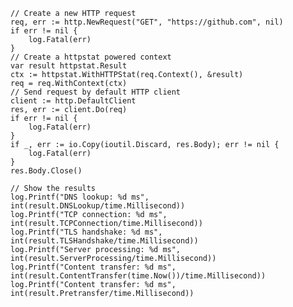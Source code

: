 	// Create a new HTTP request
	req, err := http.NewRequest("GET", "https://github.com", nil)
	if err != nil {
		log.Fatal(err)
	}
	// Create a httpstat powered context
	var result httpstat.Result
	ctx := httpstat.WithHTTPStat(req.Context(), &result)
	req = req.WithContext(ctx)
	// Send request by default HTTP client
	client := http.DefaultClient
	res, err := client.Do(req)
	if err != nil {
		log.Fatal(err)
	}
	if _, err := io.Copy(ioutil.Discard, res.Body); err != nil {
		log.Fatal(err)
	}
	res.Body.Close()

	// Show the results
	log.Printf("DNS lookup: %d ms", int(result.DNSLookup/time.Millisecond))
	log.Printf("TCP connection: %d ms", int(result.TCPConnection/time.Millisecond))
	log.Printf("TLS handshake: %d ms", int(result.TLSHandshake/time.Millisecond))
	log.Printf("Server processing: %d ms", int(result.ServerProcessing/time.Millisecond))
	log.Printf("Content transfer: %d ms", int(result.ContentTransfer(time.Now())/time.Millisecond))
	log.Printf("Content transfer: %d ms", int(result.Pretransfer/time.Millisecond))